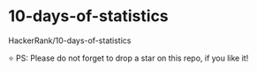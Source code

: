 # 10-days-of-statistics
HackerRank/10-days-of-statistics

⭐ PS: Please do not forget to drop a star on this repo, if you like it!
